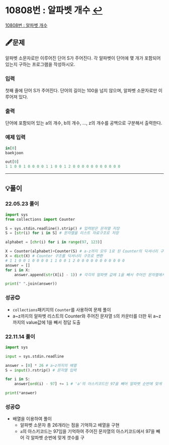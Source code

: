 # 10808번 : 알파벳 개수 [↩](../../acmicpc)

[10808번 : 알파벳 개수](https://www.acmicpc.net/problem/10809)

## 🖋️문제

 알파벳 소문자로만 이루어진 단어 S가 주어진다. 각 알파벳이 단어에 몇 개가 포함되어 있는지 구하는 프로그램을 작성하시오.

### 입력

첫째 줄에 단어 S가 주어진다. 단어의 길이는 100을 넘지 않으며, 알파벳 소문자로만 이루어져 있다.

### 출력

단어에 포함되어 있는 a의 개수, b의 개수, …, z의 개수를 공백으로 구분해서 출력한다.

### 예제 입력

```python
in[0]
baekjoon

out[0]
1 1 0 0 1 0 0 0 0 1 1 0 0 1 2 0 0 0 0 0 0 0 0 0 0 0
```

---

## 💡풀이

### 22.05.23 풀이

```python
import sys
from collections import Counter

S = sys.stdin.readline().strip() # 입력받은 문자열 저장
S = [str(i) for i in S] # 문자열을 리스트 자료구조로 저장

alphabet = [chr(i) for i in range(97, 123)]

X = Counter(alphabet)+Counter(S) # a-z까지 모두 1로 된 Counter의 딕셔너리 구조에 앞서 주어진 문자열의 Counter 딕셔너리 구조를 더함.
X = dict(X) # Counter 구조를 딕셔너리 구조로 변환
# 1 1 0 0 1 0 0 0 0 1 1 0 0 1 2 0 0 0 0 0 0 0 0 0 0 0
answer = []
for i in X:
    answer.append(str(X[i] - 1)) # 각각의 알파벳 값에 1을 빼서 주어진 문자열에서 알파벳당 갯수를 구함.

print(" ".join(answer))
```

###  성공😊

* `collections`패키지의 `Counter`를 사용하여 문제 풀이
* a~z까지의 알파벳 리스트의 Counter와 주어진 문자열 `S`의 카운터를 더한 뒤 a~z까지의 value값에 1을 빼서 정답 도출

### 22.11.14 풀이

```python
import sys

input = sys.stdin.readline

answer = [0] * 26 # a~z까지의 배열
S = input().rstrip() # 문자열 입력

for i in S:
    answer[ord(i) - 97] += 1 # 'a'의 아스키코드인 97을 빼어 알파벳 순번에 맞게 값을 더함. 

print(*answer)
```

###  성공😊

* 배열을 이용하여 풀이
  * 알파벳 소문자 총 26개라는 점을 기억하고 배열을 구현
  * `a`의 아스키코드는 97임을 기억하여 주어진 문자열의 아스키코드에서 97을 빼어 각 알파벳 순번에 맞게 갯수를 구